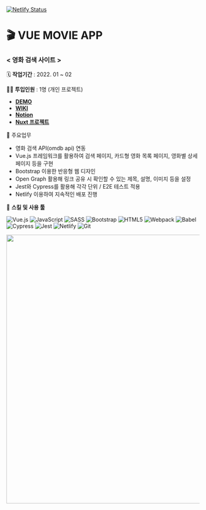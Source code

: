 [![Netlify Status](https://api.netlify.com/api/v1/badges/823584b7-dcbd-48b7-a926-5a65fa8ccf56/deploy-status)](https://app.netlify.com/sites/sleepy-noyce-17ee92/deploys)

# 🎬 VUE MOVIE APP

### < 영화 검색 사이트 >

🗓️ **작업기간** : 2022. 01 ~ 02

👨‍💻 **투입인원** : 1명 (개인 프로젝트)

- [**DEMO**](https://sleepy-noyce-17ee92.netlify.app/)
- [**WIKI**](https://github.com/plutoin/movie-app/wiki)
- [**Notion**](https://www.notion.so/watchusrise/acfbcc93cfb7433bbdaefa2e5cc72a88?v=754c6d93419044f4b10272390717a239)
- [**Nuxt 프로젝트**](https://github.com/plutoin/nuxt-movie-app)

📒 주요업무

- 영화 검색 API(omdb api) 연동
- Vue.js 프레임워크를 활용하여 검색 페이지, 카드형 영화 목록 페이지, 영화별 상세 페이지 등을 구현
- Bootstrap 이용한 반응형 웹 디자인
- Open Graph 활용해 링크 공유 시 확인할 수 있는 제목, 설명, 이미지 등을 설정
- Jest와 Cypress를 활용해 각각 단위 / E2E 테스트 적용
- Netlify 이용하여 지속적인 배포 진행


🌱 **스킬 및 사용 툴**

![Vue.js](https://img.shields.io/badge/Vue.js-%2335495e.svg?style=flat-square&logo=vuedotjs&logoColor=%234FC08D)
![JavaScript](https://img.shields.io/badge/JavaScript-%23323330.svg?style=flat-square&logo=javascript&logoColor=%23F7DF1E)
![SASS](https://img.shields.io/badge/Scss-%23CC6699.svg?style=flat-square&logo=SASS&logoColor=white)
![Bootstrap](https://img.shields.io/badge/Bootstrap-%237952B3.svg?style=flat-square&logo=bootstrap&logoColor=white)
![HTML5](https://img.shields.io/badge/HTML5-%23E34F26.svg?style=flat-square&logo=html5&logoColor=white&max-width=100%)
![Webpack](https://img.shields.io/badge/Webpack-%238DD6F9.svg?style=flat-square&logo=Webpack&logoColor=black)
![Babel](https://img.shields.io/badge/Babel-%23F9DC3E.svg?style=flat-square&logo=Babel&logoColor=black)
![Cypress](https://img.shields.io/badge/Cypress-%23000000.svg?style=flat-square&logo=cypress&logoColor=#00C7B7)
![Jest](https://img.shields.io/badge/Jest-%23C21325.svg?style=flat-square&logo=jest&logoColor=#00C7B7)
![Netlify](https://img.shields.io/badge/Netlify-%23000000.svg?style=flat-square&logo=netlify&logoColor=#00C7B7)
![Git](https://img.shields.io/badge/Git-%23F05032.svg?style=flat-square&logo=git&logoColor=white)

<img src="https://user-images.githubusercontent.com/66389585/154122889-95ff3c0c-7e79-4c98-b7ce-aca89d8324dd.gif" width="700px"/>
